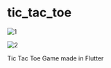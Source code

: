# tic_tac_toe

![1](https://user-images.githubusercontent.com/77614066/106355422-bf52ad00-631d-11eb-86d0-9cb951a88643.png)


![2](https://user-images.githubusercontent.com/77614066/106355430-c974ab80-631d-11eb-8508-063871e0dffc.png)


Tic Tac Toe Game made in Flutter
